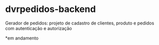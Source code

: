 # dvrpedidos-backend
Gerador de pedidos: projeto de cadastro de clientes, produto e pedidos com autenticação e autorização

*em andamento
